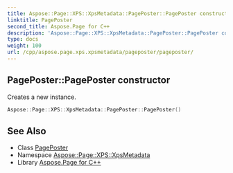 ```yaml
---
title: Aspose::Page::XPS::XpsMetadata::PagePoster::PagePoster constructor
linktitle: PagePoster
second_title: Aspose.Page for C++
description: 'Aspose::Page::XPS::XpsMetadata::PagePoster::PagePoster constructor. Creates a new instance in C++.'
type: docs
weight: 100
url: /cpp/aspose.page.xps.xpsmetadata/pageposter/pageposter/
---
```

## PagePoster::PagePoster constructor


Creates a new instance.

```cpp
Aspose::Page::XPS::XpsMetadata::PagePoster::PagePoster()
```

## See Also

* Class [PagePoster](../)
* Namespace [Aspose::Page::XPS::XpsMetadata](../../)
* Library [Aspose.Page for C++](../../../)

